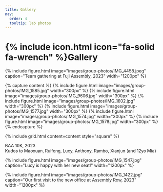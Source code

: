 ```yaml
---
title: Gallery
nav:
  order: 4
  tooltip: lab photos
---
```


# {% include icon.html icon="fa-solid fa-wrench" %}Gallery


{%
  include figure.html
  image="images/group-photos/IMG_4458.jpeg"
  caption="Team gathering at Fuji Assembly, 2023"
  width="1200px"
%}


{% capture content %}
  {% include figure.html image="images/group-photos/IMG_1585.jpg" width="300px" %}
  {% include figure.html image="images/group-photos/IMG_9606.jpg" width="300px" %}
  {% include figure.html image="images/group-photos/IMG_1602.jpg" width="300px" %}
  {% include figure.html image="images/group-photos/IMG_1577.jpg" width="300px" %}
  {% include figure.html image="images/group-photos/IMG_1574.jpg" width="300px" %}
  {% include figure.html image="images/group-photos/IMG_1578.jpg" width="300px" %}
{% endcapture %}

{% include grid.html content=content style="square" %}

<figcaption class="figure-caption"> BAA 10K, 2023. <br>Kudos to Maoxuan, Ruifeng, Lucy, Anthony, Rambo, Xianjun (and 12yo Mia) </figcaption>

{%
  include figure.html
  image="images/group-photos/IMG_1547.jpg"
  caption="Lucy is happy with her new seat!"
  width="1200px"
%}

{%
  include figure.html
  image="images/group-photos/IMG_1422.jpg"
  caption="Our first visit to the new office at Assembly Row, 2023"
  width="1200px"
%}